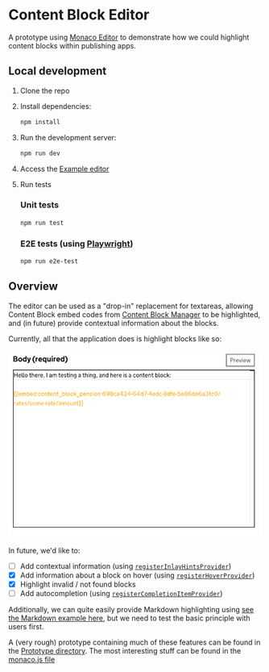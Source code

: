 # Content Block Editor

A prototype using [Monaco Editor](https://microsoft.github.io/monaco-editor/) to demonstrate how we could highlight content blocks within publishing apps.

## Local development

1. Clone the repo
1. Install dependencies:

   ```bash
   npm install
   ```

1. Run the development server:

   ```bash
   npm run dev
   ```

1. Access the [Example editor](http://localhost:5173/)
1. Run tests

   ### Unit tests

   ```bash
   npm run test
   ```

   ### E2E tests (using [Playwright](https://playwright.dev/))

   ```bash
   npm run e2e-test
   ```

## Overview

The editor can be used as a "drop-in" replacement for textareas, allowing Content Block embed codes from
[Content Block Manager](https://docs.publishing.service.gov.uk/repos/whitehall/content_block_manager.html) to be
highlighted, and (in future) provide contextual information about the blocks.

Currently, all that the application does is highlight blocks like so:

![Preview](docs/img/preview.png)

In future, we'd like to:

- [ ] Add contextual information (using [`registerInlayHintsProvider`](https://microsoft.github.io/monaco-editor/typedoc/functions/languages.registerInlayHintsProvider.html))
- [x] Add information about a block on hover (using [`registerHoverProvider`](https://microsoft.github.io/monaco-editor/typedoc/functions/languages.registerHoverProvider.html))
- [x] Highlight invalid / not found blocks
- [ ] Add autocompletion (using [`registerCompletionItemProvider`](https://microsoft.github.io/monaco-editor/typedoc/functions/languages.registerCompletionItemProvider.html))

Additionally, we can quite easily provide Markdown highlighting using [see the Markdown example here](https://microsoft.github.io/monaco-editor/monarch.html),
but we need to test the basic principle with users first.

A (very rough) prototype containing much of these features can be found in the [Prototype directory](./prototype). The
most interesting stuff can be found in the [monaco.js file](./prototype/js/monaco.js)
